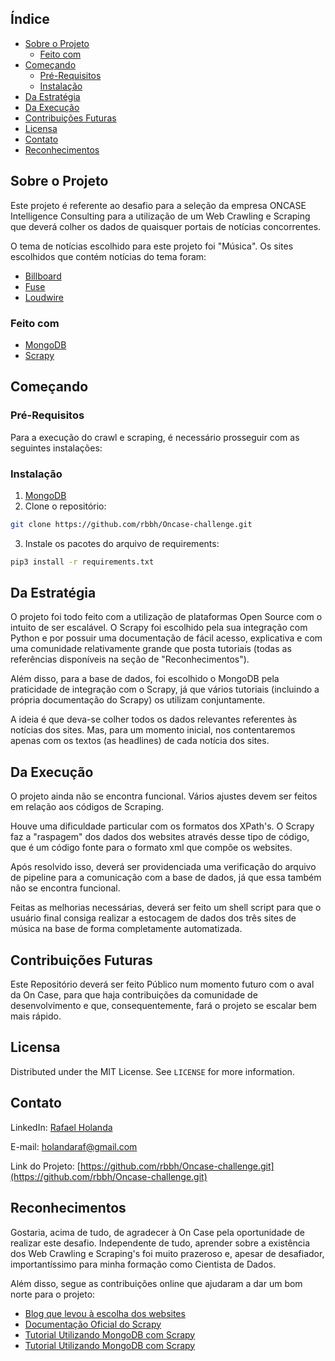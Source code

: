
<!-- TABLE OF CONTENTS -->
## Índice

* [Sobre o Projeto](#Sobre-o-Projeto)
  * [Feito com](#Feito-com)
* [Começando](#Começando)
  * [Pré-Requisitos](#Pré-Requisitos)
  * [Instalação](#instalação)
* [Da Estratégia](#Da-Estratégia)
* [Da Execução](#Da-Execução)
* [Contribuições Futuras](#Contribuições-Futuras)
* [Licensa](#Licensa)
* [Contato](#Contato)
* [Reconhecimentos](#Reconhecimentos)



<!-- ABOUT THE PROJECT -->
## Sobre o Projeto

Este projeto é referente ao desafio para a seleção da empresa ONCASE Intelligence Consulting para a utilização de um Web Crawling e Scraping que deverá colher os dados de quaisquer portais de notícias concorrentes.

O tema de notícias escolhido para este projeto foi "Música". Os sites escolhidos que contém notícias do tema foram:

* [Billboard](https://www.billboard.com/)
* [Fuse](https://www.fuse.tv/)
* [Loudwire](https://loudwire.com/)


### Feito com

* [MongoDB](https://www.mongodb.com/)
* [Scrapy](https://scrapy.org/)


<!-- GETTING STARTED -->
## Começando


### Pré-Requisitos

Para a execução do crawl e scraping, é necessário prosseguir com as seguintes instalações:

### Instalação

1. [MongoDB](https://docs.mongodb.com/manual/tutorial/install-mongodb-on-ubuntu/)
2. Clone o repositório:
```sh
git clone https://github.com/rbbh/Oncase-challenge.git
```
3. Instale os pacotes do arquivo de requirements:
```sh
pip3 install -r requirements.txt
```

<!-- USAGE EXAMPLES -->
## Da Estratégia

O projeto foi todo feito com a utilização de plataformas Open Source com o intuito de ser escalável. O Scrapy foi escolhido pela sua integração com Python e por possuir uma documentação de fácil acesso, explicativa e com uma comunidade relativamente grande que posta tutoriais (todas as referências disponíveis na seção de "Reconhecimentos").

Além disso, para a base de dados, foi escolhido o MongoDB pela praticidade de integração com o Scrapy, já que vários tutoriais (incluindo a própria documentação do Scrapy) os utilizam conjuntamente.

A ideia é que deva-se colher todos os dados relevantes referentes às notícias dos sites. Mas, para um momento inicial, nos contentaremos apenas com os textos (as headlines) de cada notícia dos sites.


## Da Execução

O projeto ainda não se encontra funcional. Vários ajustes devem ser feitos em relação aos códigos de Scraping.

Houve uma dificuldade particular com os formatos dos XPath's. O Scrapy faz a "raspagem" dos dados dos websites através desse tipo de código, que é um código fonte para o formato xml que compõe os websites. 

Após resolvido isso, deverá ser providenciada uma verificação do arquivo de pipeline para a comunicação com a base de dados, já que essa também não se encontra funcional.

Feitas as melhorias necessárias, deverá ser feito um shell script para que o usuário final consiga realizar a estocagem de dados dos três sites de música na base de forma completamente automatizada.



<!-- CONTRIBUTING -->
## Contribuições Futuras

Este Repositório deverá ser feito Público num momento futuro com o aval da On Case, para que haja contribuições da comunidade de desenvolvimento e que, consequentemente, fará o projeto se escalar bem mais rápido.


<!-- LICENSE -->
## Licensa

Distributed under the MIT License. See `LICENSE` for more information.



<!-- CONTACT -->
## Contato

LinkedIn: [Rafael Holanda](https://www.linkedin.com/in/rafael-b-holanda) 

E-mail:   holandaraf@gmail.com

Link do Projeto: [https://github.com/rbbh/Oncase-challenge.git](https://github.com/rbbh/Oncase-challenge.git)



<!-- ACKNOWLEDGEMENTS -->
## Reconhecimentos

Gostaria, acima de tudo, de agradecer à On Case pela oportunidade de realizar este desafio. Independente de tudo, aprender sobre a existência dos Web Crawling e Scraping's foi muito prazeroso e, apesar de desafiador, importantíssimo para minha formação como Cientista de Dados.

Além disso, segue as contribuições online que ajudaram a dar um bom norte para o projeto:

* [Blog que levou à escolha dos websites](https://blog.feedspot.com/music_news_websites/)
* [Documentação Oficial do Scrapy](https://doc.scrapy.org/en/latest/index.html)
* [Tutorial Utilizando MongoDB com Scrapy](https://realpython.com/web-scraping-with-scrapy-and-mongodb/)
* [Tutorial Utilizando MongoDB com Scrapy](https://alysivji.github.io/mongodb-pipelines-in-scrapy.html)






